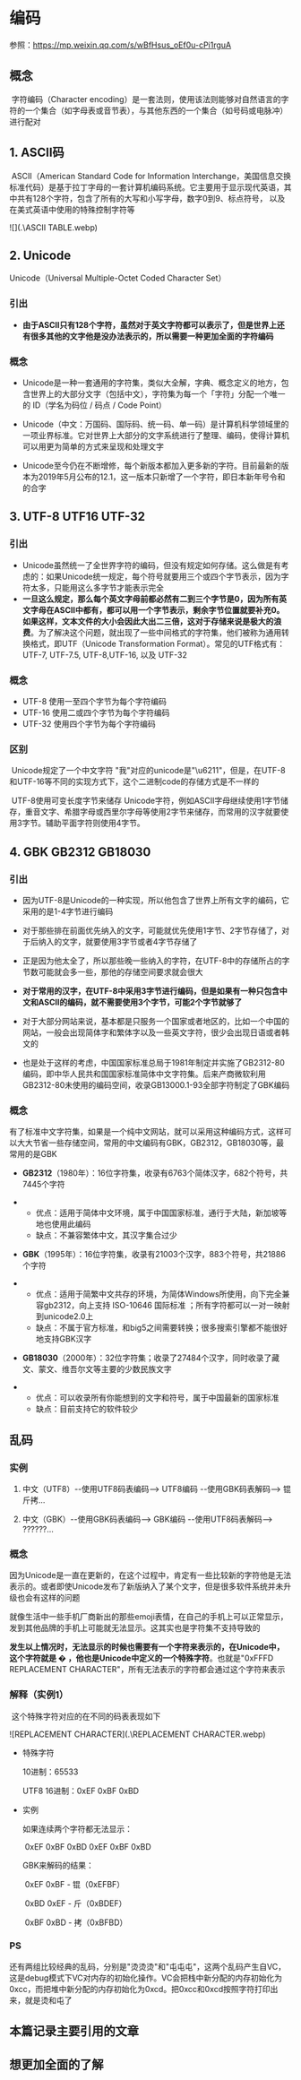 # 编码

参照：https://mp.weixin.qq.com/s/wBfHsus_oEf0u-cPi1rguA

## 概念

​	字符编码（Character encoding）是一套法则，使用该法则能够对自然语言的字符的一个集合（如字母表或音节表），与其他东西的一个集合（如号码或电脉冲）进行配对

## 1. ASCII码

​	ASCII（American Standard Code for Information  Interchange，美国信息交换标准代码）是基于拉丁字母的一套计算机编码系统。它主要用于显示现代英语，其中共有128个字符，包含了所有的大写和小写字母，数字0到9、标点符号， 以及在美式英语中使用的特殊控制字符等

![](.\ASCII TABLE.webp)

## 2. Unicode

Unicode（Universal Multiple-Octet Coded Character Set）

### 引出

- **由于ASCII只有128个字符，虽然对于英文字符都可以表示了，但是世界上还有很多其他的文字他是没办法表示的，所以需要一种更加全面的字符编码**


### 概念

- Unicode是一种一套通用的字符集，类似大全解，字典、概念定义的地方，包含世界上的大部分文字（包括中文），字符集为每一个「字符」分配一个唯一的 ID（学名为码位 / 码点 / Code Point）

- Unicode（中文：万国码、国际码、统一码、单一码）是计算机科学领域里的一项业界标准。它对世界上大部分的文字系统进行了整理、编码，使得计算机可以用更为简单的方式来呈现和处理文字

- Unicode至今仍在不断增修，每个新版本都加入更多新的字符。目前最新的版本为2019年5月公布的12.1，这一版本只新增了一个字符，即日本新年号令和的合字


## 3. UTF-8 UTF16 UTF-32

### 引出

- Unicode虽然统一了全世界字符的编码，但没有规定如何存储。这么做是有考虑的：如果Unicode统一规定，每个符号就要用三个或四个字节表示，因为字符太多，只能用这么多字节才能表示完全
- **一旦这么规定，那么每个英文字母前都必然有二到三个字节是0，因为所有英文字母在ASCII中都有，都可以用一个字节表示，剩余字节位置就要补充0。如果这样，文本文件的大小会因此大出二三倍，这对于存储来说是极大的浪费**。为了解决这个问题，就出现了一些中间格式的字符集，他们被称为通用转换格式，即UTF（Unicode Transformation Format）。常见的UTF格式有：UTF-7, UTF-7.5, UTF-8,UTF-16, 以及 UTF-32

### 概念

- UTF-8  使用一至四个字节为每个字符编码
- UTF-16 使用二或四个字节为每个字符编码
- UTF-32 使用四个字节为每个字符编码

### 区别

​	Unicode规定了一个中文字符 "我"对应的unicode是"\u6211"，但是，在UTF-8和UTF-16等不同的实现方式下，这个二进制code的存储方式是不一样的

​	UTF-8使用可变长度字节来储存 Unicode字符，例如ASCII字母继续使用1字节储存，重音文字、希腊字母或西里尔字母等使用2字节来储存，而常用的汉字就要使用3字节。辅助平面字符则使用4字节。

## 4. GBK GB2312 GB18030

### 引出

- 因为UTF-8是Unicode的一种实现，所以他包含了世界上所有文字的编码，它采用的是1-4字节进行编码

- 对于那些排在前面优先纳入的文字，可能就优先使用1字节、2字节存储了，对于后纳入的文字，就要使用3字节或者4字节存储了

- 正是因为他太全了，所以那些晚一些纳入的字符，在UTF-8中的存储所占的字节数可能就会多一些，那他的存储空间要求就会很大

- **对于常用的汉字，在UTF-8中采用3字节进行编码，但是如果有一种只包含中文和ASCII的编码，就不需要使用3个字节，可能2个字节就够了**

- 对于大部分网站来说，基本都是只服务一个国家或者地区的，比如一个中国的网站，一般会出现简体字和繁体字以及一些英文字符，很少会出现日语或者韩文的

- 也是处于这样的考虑，中国国家标准总局于1981年制定并实施了GB2312-80编码，即中华人民共和国国家标准简体中文字符集。后来产商微软利用GB2312-80未使用的编码空间，收录GB13000.1-93全部字符制定了GBK编码

### 概念

​	有了标准中文字符集，如果是一个纯中文网站，就可以采用这种编码方式，这样可以大大节省一些存储空间，常用的中文编码有GBK，GB2312，GB18030等，最常用的是GBK

- **GB2312**（1980年）：16位字符集，收录有6763个简体汉字，682个符号，共7445个字符

- - 优点：适用于简体中文环境，属于中国国家标准，通行于大陆，新加坡等地也使用此编码
  - 缺点：不兼容繁体中文，其汉字集合过少

- **GBK**（1995年）：16位字符集，收录有21003个汉字，883个符号，共21886个字符

- - 优点：适用于简繁中文共存的环境，为简体Windows所使用，向下完全兼容gb2312，向上支持 ISO-10646 国际标准 ；所有字符都可以一对一映射到unicode2.0上
  - 缺点：不属于官方标准，和big5之间需要转换；很多搜索引擎都不能很好地支持GBK汉字

- **GB18030**（2000年）：32位字符集；收录了27484个汉字，同时收录了藏文、蒙文、维吾尔文等主要的少数民族文字

- - 优点：可以收录所有你能想到的文字和符号，属于中国最新的国家标准
  - 缺点：目前支持它的软件较少

## 乱码

### 实例

1. 中文（UTF8）--使用UTF8码表编码--> UTF8编码 --使用GBK码表解码--> 锟斤拷...

2. 中文（GBK）--使用GBK码表编码--> GBK编码 --使用UTF8码表解码--> ??????...

### 概念

​	因为Unicode是一直在更新的，在这个过程中，肯定有一些比较新的字符他是无法表示的。或者即使Unicode发布了新版纳入了某个文字，但是很多软件系统并未升级也会有这样的问题

​	就像生活中一些手机厂商新出的那些emoji表情，在自己的手机上可以正常显示，发到其他品牌的手机上可能就无法显示。这其实也是字符集不支持导致的

​	**发生以上情况时，无法显示的时候也需要有一个字符来表示的，在Unicode中，这个字符就是 � ，他也是Unicode中定义的一个特殊字符**。也就是"0xFFFD REPLACEMENT CHARACTER"，所有无法表示的字符都会通过这个字符来表示

### 解释（实例1）

​	这个特殊字符对应的在不同的码表表现如下

![REPLACEMENT CHARACTER](.\REPLACEMENT CHARACTER.webp)

- 特殊字符

  10进制：65533

  UTF8 16进制：0xEF 0xBF 0xBD

- 实例

  如果连续两个字符都无法显示：

  ​	0xEF 0xBF 0xBD 0xEF 0xBF 0xBD

  GBK来解码的结果：

  ​	0xEF 0xBF - 锟（0xEFBF）

  ​	0xBD 0xEF - 斤（0xBDEF）

  ​	0xBF 0xBD - 拷（0xBFBD）

### PS

​	还有两组比较经典的乱码，分别是"烫烫烫"和"屯屯屯"，这两个乱码产生自VC，这是debug模式下VC对内存的初始化操作。VC会把栈中新分配的内存初始化为0xcc，而把堆中新分配的内存初始化为0xcd。把0xcc和0xcd按照字符打印出来，就是烫和屯了

## 本篇记录主要引用的文章

[微信公众号]: https://mp.weixin.qq.com/s/wBfHsus_oEf0u-cPi1rguA	"漫画编程"

## 想更加全面的了解

[知乎]: https://www.zhihu.com/question/23374078	"盛世唐朝的回答"